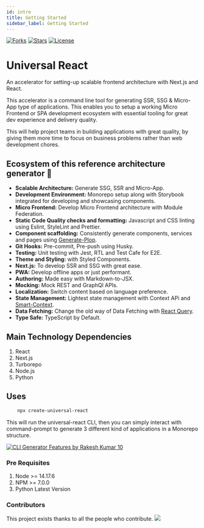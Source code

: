 ```yaml
---
id: intro
title: Getting Started
sidebar_label: Getting Started
---
```

[![Forks](https://img.shields.io/github/forks/pagesource/universal-react-v2)](https://img.shields.io/github/forks/pagesource/universal-react-v2) [![Stars](https://img.shields.io/github/stars/pagesource/universal-react-v2)](https://img.shields.io/github/stars/pagesource/universal-react-v2) [![License](https://img.shields.io/github/license/pagesource/universal-react-v2)](https://img.shields.io/github/license/pagesource/universal-react-v2)

# Universal React

An accelerator for setting-up scalable frontend architecture with Next.js and React.

This accelerator is a command line tool for generating SSR, SSG & Micro-App type of applications. This enables you to setup a working Micro Frontend or SPA development ecosystem with essential tooling for great dev experience and delivery quality.

This will help project teams in building applications with great quality, by giving them more time to focus on business problems rather than web development chores.

## Ecosystem of this reference architecture generator  🎉

- **Scalable Architecture:** Generate SSG, SSR and Micro-App.
- **Development Environment:** Monorepo setup along with Storybook integrated for developing and showcasing components.
- **Micro Frontend:** Develop Micro Frontend architecture with Module Federation.
- **Static Code Quality checks and formatting:** Javascript and CSS linting using Eslint, StyleLint and Prettier.
- **Component scaffolding:** Consistently generate components, services and pages using [Generate-Plop](https://github.com/pagesource/component-generator).
- **Git Hooks:** Pre-commit, Pre-push using Husky.
- **Testing:** Unit testing with Jest, RTL and Test Cafe for E2E.
- **Theme and Styling:** with Styled Components.
- **Next.js:** To develop SSR and SSG with great ease.
- **PWA:** Develop offline apps or just performant.
- **Authoring:** Made easy with Markdown-to-JSX.
- **Mocking:** Mock REST and GraphQl APIs.
- **Localization:** Switch content based on language preference.
- **State Management:** Lightest state management with Context APi and [Smart-Context](https://www.npmjs.com/package/smart-context).
- **Data Fetching:** Change the old way of Data Fetching with [React Query](https://react-query.tanstack.com/).
- **Type Safe:** TypeScript by Default.


## Main Technology Dependencies

1. React
2. Next.js
3. Turborepo
4. Node.js
4. Python

## Uses

```sh
    npx create-universal-react
```

This will run the universal-react CLI, then you can simply interact with command-prompt to generate 3 different kind of applications in a Monorepo structure.

[![CLI Generator Features by Rakesh Kumar 10](https://s7.gifyu.com/images/Banner018d3b1cbb27ffe53f.jpg)](https://web.microsoftstream.com/video/3b7ca6eb-d0ac-47e9-819b-d3e5e398ba09 "CLI Generator Features by Rakesh Kumar 10")

### Pre Requisites
1. Node >= 14.17.6
2. NPM >= 7.0.0
3. Python Latest Version

### Contributors

This project exists thanks to all the people who contribute.
<a href="https://github.com/pagesource/universal-react-v2/graphs/contributors"><img src="https://opencollective.com/universal-react-v2/contributors.svg?width=890&button=false" /></a>